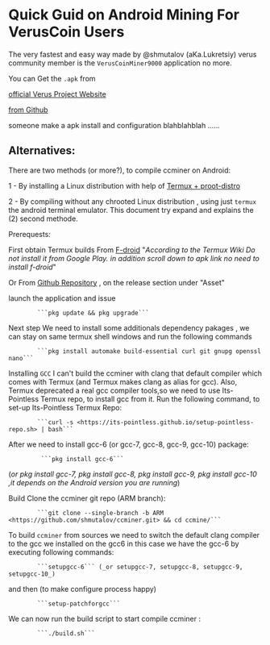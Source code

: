 
# Quick Guid on Android Mining For VerusCoin Users

The very fastest and easy way made by @shmutalov  (aKa.Lukretsiy) verus community member
is the `VerusCoinMiner9000` application no more.

You can Get the `.apk` from 

  [official Verus Project Website](https://docs.verus.io/economy/start-mining.html#mobile)

  [from Github](https://github.com/shmutalov/VerusMiner9000/releases)



someone make a apk install and configuration blahblahblah ......


## Alternatives:

There are two methods (or more?), to compile ccminer on Android:

1 - By installing a Linux distribution with help of [Termux + proot-distro](https://medium.com/veruscoin/mining-veruscoin-on-smartphone-208dbb06905f)

2 - By compiling without any chrooted Linux distribution , 
    using just `termux` the android terminal emulator.
    This document try expand and explains the (2) second methode.


Prerequests: 

First obtain Termux builds From [F-droid](https://f-droid.org/packages/com.termux/)
"_According to the Termux Wiki Do not install it from Google Play. in addition scroll down to apk link no need to install f-droid_"

Or  From [Github Repository](https://github.com/termux/termux-app) , on the release section under "Asset" 

launch the application and issue 

            ```pkg update && pkg upgrade```
 
Next step We need to install some additionals dependency pakages , we can stay on same termux shell windows 
and run the following commands 

            ```pkg install automake build-essential curl git gnupg openssl nano```

Installing `GCC`
I can't build the ccminer with clang that default compiler which comes with Termux (and Termux makes clang as alias for gcc). Also,
Termux deprecated a real gcc compiler tools,so we need to use Its-Pointless Termux repo, to install gcc from it.
Run the following command, to set-up Its-Pointless Termux Repo:

            ```curl -s <https://its-pointless.github.io/setup-pointless-repo.sh> | bash```

After we need to install gcc-6 (or gcc-7, gcc-8, gcc-9, gcc-10) package:

             ```pkg install gcc-6``` 
   (_or pkg install gcc-7, pkg install gcc-8, pkg install gcc-9, pkg install gcc-10 ,it depends on the Android version you are running_)


Build Clone the ccminer git repo (ARM branch):

            ```git clone --single-branch -b ARM <https://github.com/shmutalov/ccminer.git> && cd ccmine/```

To build `ccminer` from sources we need to switch the default clang compiler to the gcc we installed on the gcc6 in this case we have the gcc-6 by 
executing following commands:

            ```setupgcc-6``` (_or setupgcc-7, setupgcc-8, setupgcc-9, setupgcc-10_)
            
and then (to make configure process happy)

            ```setup-patchforgcc```

We can now run the build script to start compile ccminer :

            ```./build.sh```  



